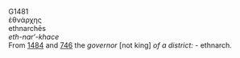 <body>
  <p>G1481<br>  ἐθνάρχης  <br> ethnarchēs  <br><i>eth-nar‘-khace </i><br>From <a href="g1484.htm">1484</a> and <a href="g0746.htm">746</a>  the <i>governor</i> [not king] <i>of</i> <i>a</i> <i>district:</i> - ethnarch.<br></p>
 </body>